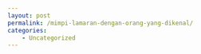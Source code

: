 ```yaml
---
layout: post
permalink: /mimpi-lamaran-dengan-orang-yang-dikenal/
categories:
    - Uncategorized
---
```


